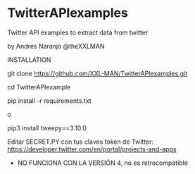 # TwitterAPIexamples
Twitter API examples to extract data from twitter

by Andrés Naranjo @theXXLMAN

INSTALLATION 

git clone https://github.com/XXL-MAN/TwitterAPIexamples.git

cd TwitterAPIexample

pip install -r requirements.txt

o 

pip3 install tweepy==3.10.0

Editar SECRET.PY con tus claves token de Twitter: https://developer.twitter.com/en/portal/projects-and-apps

- NO FUNCIONA CON LA VERSIÓN 4, no es retrocompatible



